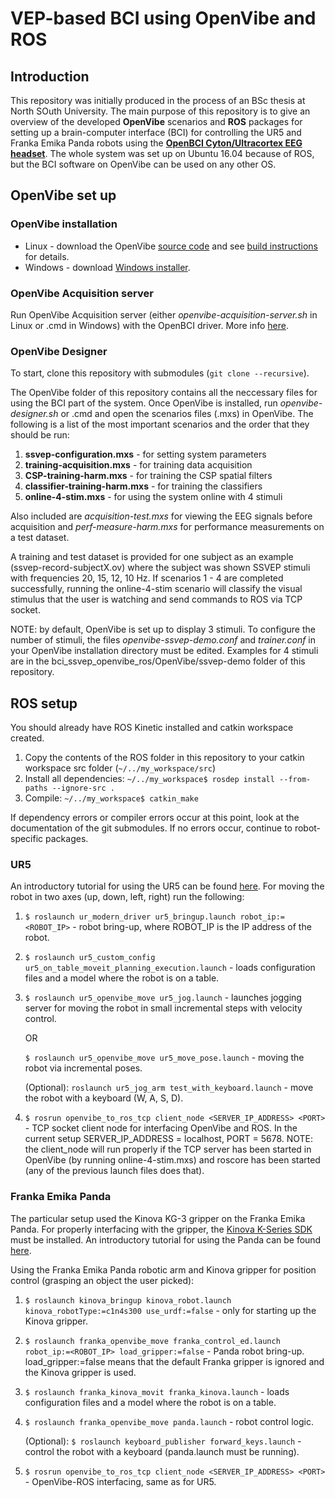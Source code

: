 # VEP-based BCI using OpenVibe and ROS
## Introduction
This repository was initially produced in the process of an BSc thesis at North SOuth University. The main purpose of this repository is to give an overview of the developed **OpenVibe** scenarios and **ROS** packages for setting up a brain-computer interface (BCI) for controlling the UR5 and Franka Emika Panda robots using the **[OpenBCI Cyton/Ultracortex EEG headset](http://openbci.com/)**. The whole system was set up on Ubuntu 16.04 because of ROS, but the BCI software on OpenVibe can be used on any other OS. 



## OpenVibe set up

### OpenVibe installation
* Linux - download the OpenVibe [source code](http://openvibe.inria.fr/downloads/) and see [build instructions](http://openvibe.inria.fr/build-instructions/) for details.
* Windows - download [Windows installer](http://openvibe.inria.fr/downloads/).

### OpenVibe Acquisition server
Run OpenVibe Acquisition server (either *openvibe-acquisition-server.sh* in Linux or .cmd in Windows) with the OpenBCI driver. More info [here](http://docs.openbci.com/3rd%20Party%20Software/03-OpenViBE).

### OpenVibe Designer
To start, clone this repository with submodules (`git clone --recursive`).

The OpenVibe folder of this repository contains all the neccessary files for using the BCI part of the system. Once OpenVibe is installed, run *openvibe-designer.sh* or .cmd and open the scenarios files (.mxs) in OpenVibe. The following is a list of the most important scenarios and the order that they should be run:

1. **ssvep-configuration.mxs** - for setting system parameters
2. **training-acquisition.mxs** - for training data acquisition
3. **CSP-training-harm.mxs** - for training the CSP spatial filters
4. **classifier-training-harm.mxs** - for training the classifiers
5. **online-4-stim.mxs** - for using the system online with 4 stimuli

Also included are *acquisition-test.mxs* for viewing the EEG signals before acquisition and *perf-measure-harm.mxs* for performance measurements on a test dataset.

A training and test dataset is provided for one subject as an example (ssvep-record-subjectX.ov) where the subject was shown SSVEP stimuli with frequencies 20, 15, 12, 10 Hz. If scenarios 1 - 4 are completed successfully, running the online-4-stim scenario will classify the visual stimulus that the user is watching and send commands to ROS via TCP socket.

NOTE: by default, OpenVibe is set up to display 3 stimuli. To configure the number of stimuli, the files *openvibe-ssvep-demo.conf* and *trainer.conf* in your OpenVibe installation directory must be edited. Examples for 4 stimuli are in the bci_ssvep_openvibe_ros/OpenVibe/ssvep-demo folder of this repository.

## ROS setup
You should already have ROS Kinetic installed and catkin workspace created. 

1. Copy the contents of the ROS folder in this repository to your catkin workspace src folder (`~/../my_workspace/src`)
2. Install all dependencies: `~/../my_workspace$ rosdep install --from-paths --ignore-src .`
3. Compile: `~/../my_workspace$ catkin_make`

If dependency errors or compiler errors occur at this point, look at the documentation of the git submodules. If no errors occur, continue to robot-specific packages.

### UR5
An introductory tutorial for using the UR5 can be found [here](http://wiki.ros.org/universal_robot/Tutorials/Getting%20Started%20with%20a%20Universal%20Robot%20and%20ROS-Industrial). For moving the robot in two axes (up, down, left, right) run the following:

1. `$ roslaunch ur_modern_driver ur5_bringup.launch robot_ip:=<ROBOT_IP>` - robot bring-up, where ROBOT_IP is the IP address of the robot.

2. `$ roslaunch ur5_custom_config ur5_on_table_moveit_planning_execution.launch` - loads configuration files and a model where the robot is on a table.

3. `$ roslaunch ur5_openvibe_move ur5_jog.launch` - launches jogging server for moving the robot in small incremental steps with velocity control.

   OR  

   `$ roslaunch ur5_openvibe_move ur5_move_pose.launch` - moving the robot via incremental poses.  

   (Optional): `roslaunch ur5_jog_arm test_with_keyboard.launch` - move the robot with a keyboard (W, A, S, D).  

4. `$ rosrun openvibe_to_ros_tcp client_node <SERVER_IP_ADDRESS> <PORT>` - TCP socket client node for interfacing OpenVibe and ROS. In the current setup SERVER_IP_ADDRESS = localhost, PORT = 5678. NOTE: the client_node will run properly if the TCP server has been started in OpenVibe (by running online-4-stim.mxs) and roscore has been started (any of the previous launch files does that).

### Franka Emika Panda
The particular setup used the Kinova KG-3 gripper on the Franka Emika Panda. For properly interfacing with the gripper, the [Kinova K-Series SDK](https://drive.google.com/file/d/1dFKkJeGiRlSAabhaQTuiR6M_zAxXDcI7/view) must be installed. An introductory tutorial for using the Panda can be found [here](https://github.com/ut-ims-robotics/tutorials/wiki/Franka-Emika-Panda-beginner-guide).

Using the Franka Emika Panda robotic arm and Kinova gripper for position control (grasping an object the user picked):

1. `$ roslaunch kinova_bringup kinova_robot.launch kinova_robotType:=c1n4s300 use_urdf:=false` - only for starting up the Kinova gripper.
2. `$ roslaunch franka_openvibe_move franka_control_ed.launch robot_ip:=<ROBOT_IP> load_gripper:=false` - Panda robot bring-up. load_gripper:=false means that the default Franka gripper is ignored and the Kinova gripper is used. 
3. `$ roslaunch franka_kinova_movit franka_kinova.launch` - loads configuration files and a model where the robot is on a table.
4. `$ roslaunch franka_openvibe_move panda.launch` - robot control logic.

   (Optional): `$ roslaunch keyboard_publisher forward_keys.launch` - control the robot with a keyboard (panda.launch must be running).  
5. `$ rosrun openvibe_to_ros_tcp client_node <SERVER_IP_ADDRESS> <PORT>` - OpenVibe-ROS interfacing, same as for UR5.

